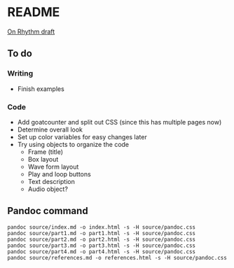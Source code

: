 # README

[On Rhythm draft](http://cwitulski.com/rhythm/)

## To do

### Writing

* Finish examples

### Code

* Add goatcounter and split out CSS (since this has multiple pages now)
* Determine overall look
* Set up color variables for easy changes later
* Try using objects to organize the code
  * Frame (title)
  * Box layout
  * Wave form layout
  * Play and loop buttons
  * Text description
  * Audio object?

## Pandoc command

```
pandoc source/index.md -o index.html -s -H source/pandoc.css
pandoc source/part1.md -o part1.html -s -H source/pandoc.css
pandoc source/part2.md -o part2.html -s -H source/pandoc.css
pandoc source/part3.md -o part3.html -s -H source/pandoc.css
pandoc source/part4.md -o part4.html -s -H source/pandoc.css
pandoc source/references.md -o references.html -s -H source/pandoc.css
```
